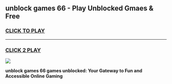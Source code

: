 
## unblock games 66 - Play Unblocked Gmaes & Free
<h3>
<a href="https://premium.freeplayer.one?title=unblock_games_66&ref=20F">CLICK TO PLAY</a></h3>
<hr>

<h3>
<a href="https://premium.freeplayer.one?title=unblock_games_66&ref=20F">CLICK 2 PLAY</a>
  
</h3>

<a href="https://premium.freeplayer.one?title=unblock_games_66&ref=20F/"><img src="https://clearcache.store/games.png"></a>


**unblock games 66 games unblocked: Your Gateway to Fun and Accessible Online Gaming**
